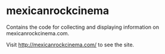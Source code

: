 # mexicanrockcinema
Contains the code for collecting and displaying information on mexicanrockcinema.com.

Visit http://mexicanrockcinema.com/ to see the site. 
